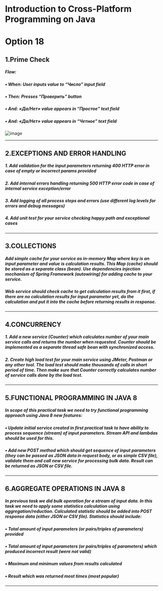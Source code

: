 # Introduction to Cross-Platform Programming on Java

# Option 18 
## 1.Prime Check
##### Flow:
##### •	When: User inputs value to “Число” input field
##### •	Then: Presses “Проверить” button
##### •	And: «Да/Нет» value appears in “Простое” text field
##### •	And: «Да/Нет» value appears in “Четное” text field
 
![image](https://user-images.githubusercontent.com/100715839/171071351-f7bc17eb-28e2-47d1-906e-5568fc36b8ab.png)
___
## 2.EXCEPTIONS AND ERROR HANDLING
##### 1. Add validation for the input parameters returning 400 HTTP error in case of empty or incorrect params provided
##### 2. Add internal errors handling returning 500 HTTP error code in case of internal service exception/error
##### 3. Add logging of all process steps and errors (use different log levels for errors and debug messages)
##### 4. Add unit test for your service checking happy path and exceptional cases
___
## 3.COLLECTIONS
##### Add simple cache for your service as in-memory Map where key is an input parameter and value is calculation results. This Map (cache) should be stored as a separate class (bean). Use dependencies injection mechanism of Spring Framework (autowiring) for adding cache to your service.
##### Web service should check cache to get calculation results from it first, if there are no calculation results for input parameter yet, do the calculation and put it into the cache before returning results in response.
___ 
## 4.CONCURRENCY
##### 1. Add a new service (Counter) which calculates number of your main service calls and returns the number when requested. Counter should be implemented as a separate thread safe bean with synchronized access.
##### 2. Create high load test for your main service using JMeter, Postman or any other tool. The load test should make thousands of calls in short period of time. Then make sure that Counter correctly calculates number of service calls done by the load test.
___
## 5.FUNCTIONAL PROGRAMMING IN JAVA 8
##### In scope of this practical task we need to try functional programming approach using Java 8 new features:
##### •	Update initial service created in first practical task to have ability to process sequence (stream) of input parameters. Stream API and lambdas should be used for this.
##### •	Add new POST method which should get sequence of input parameters (they can be passed as JSON data in request body, or as simple CSV file), validate them and call new service for processing bulk data. Result can be returned as JSON or CSV file.
___
## 6.AGGREGATE OPERATIONS IN JAVA 8
##### In previous task we did bulk operation for a stream of input data. In this task we need to apply some statistics calculation using aggregation/reduction. Calculated statistic should be added into POST response data (either JSON or CSV file). Statistics should include: 
##### •	Total amount of input parameters (or pairs/triples of parameters) provided
##### •	Total amount of input parameters (or pairs/triples of parameters) which produced incorrect result (were not valid)
##### •	Maximum and minimum values from results calculated
##### •	Result which was returned most times (most popular)
___



